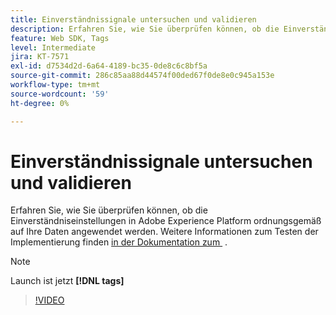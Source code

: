 ```yaml
---
title: Einverständnissignale untersuchen und validieren
description: Erfahren Sie, wie Sie überprüfen können, ob die Einverständniseinstellungen in Adobe Experience Platform ordnungsgemäß auf Ihre Daten angewendet werden.
feature: Web SDK, Tags
level: Intermediate
jira: KT-7571
exl-id: d7534d2d-6a64-4189-bc35-0de8c6c8bf5a
source-git-commit: 286c85aa88d44574f00ded67f0de8e0c945a153e
workflow-type: tm+mt
source-wordcount: '59'
ht-degree: 0%

---
```


# Einverständnissignale untersuchen und validieren

Erfahren Sie, wie Sie überprüfen können, ob die Einverständniseinstellungen in Adobe Experience Platform ordnungsgemäß auf Ihre Daten angewendet werden. Weitere Informationen zum Testen der Implementierung finden [&#x200B; in der Dokumentation zum &#x200B;](https://experienceleague.adobe.com/docs/experience-platform/landing/governance-privacy-security/consent/adobe/overview.html?lang=de#test-implementation) .

>[!NOTE]
>
> Launch ist jetzt **[!DNL tags]**

>[!VIDEO](https://video.tv.adobe.com/v/3443798/?learn=on&enablevpops&captions=ger)
